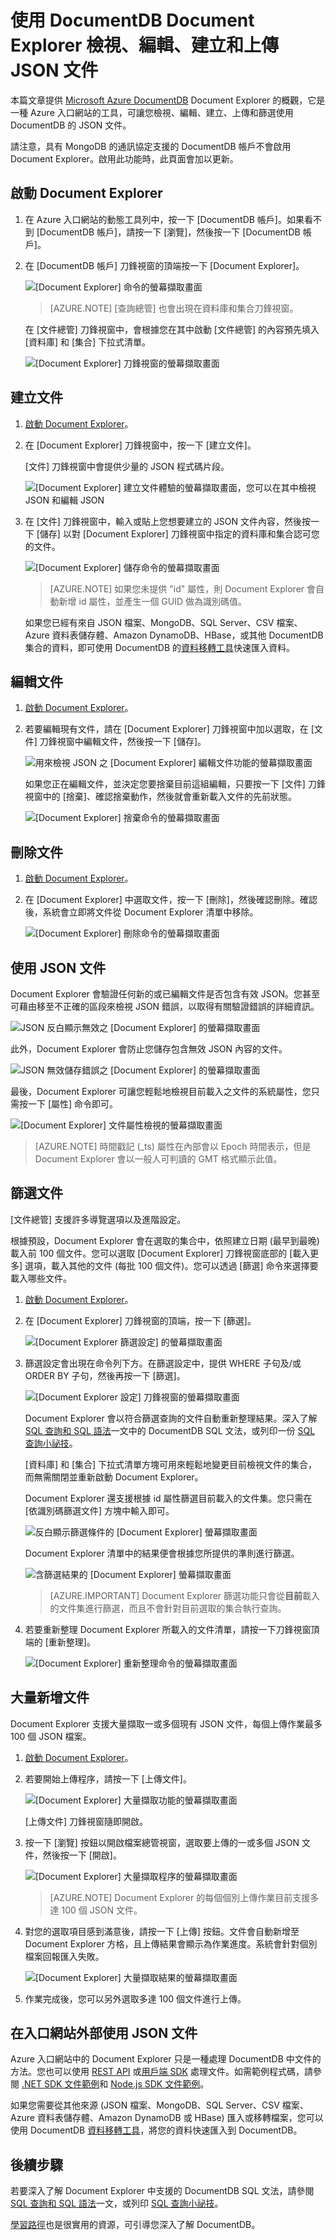 <properties
	pageTitle="用以檢視 JSON 的 DocumentDB Document Explorer | Microsoft Azure"
	description="深入了解 DocumentDB Document Explorer，它是一種 Azure 入口網站的工具，可用來檢視、編輯、建立和上傳使用 DocumentDB 的 JSON 文件、NoSQL 文件資料庫。"
    keywords="檢視 json"
	services="documentdb"
	authors="AndrewHoh"
	manager="jhubbard"
	editor="monicar"
	documentationCenter=""/>

<tags
	ms.service="documentdb"
	ms.workload="data-services"
	ms.tgt_pltfrm="na"
	ms.devlang="na"
	ms.topic="article"
	ms.date="06/28/2016"
	ms.author="anhoh"/>

# 使用 DocumentDB Document Explorer 檢視、編輯、建立和上傳 JSON 文件

本篇文章提供 [Microsoft Azure DocumentDB](https://azure.microsoft.com/services/documentdb/) Document Explorer 的概觀，它是一種 Azure 入口網站的工具，可讓您檢視、編輯、建立、上傳和篩選使用 DocumentDB 的 JSON 文件。

請注意，具有 MongoDB 的通訊協定支援的 DocumentDB 帳戶不會啟用 Document Explorer。啟用此功能時，此頁面會加以更新。

## 啟動 Document Explorer

1. 在 Azure 入口網站的動態工具列中，按一下 [DocumentDB 帳戶]。如果看不到 [DocumentDB 帳戶]，請按一下 [瀏覽]，然後按一下 [DocumentDB 帳戶]。

2. 在 [DocumentDB 帳戶] 刀鋒視窗的頂端按一下 [Document Explorer]。
 
	![[Document Explorer] 命令的螢幕擷取畫面](./media/documentdb-view-json-document-explorer/documentexplorercommand.png)

 	>[AZURE.NOTE] [查詢總管] 也會出現在資料庫和集合刀鋒視窗。

    在 [文件總管] 刀鋒視窗中，會根據您在其中啟動 [文件總管] 的內容預先填入 [資料庫] 和 [集合] 下拉式清單。

	![[Document Explorer] 刀鋒視窗的螢幕擷取畫面](./media/documentdb-view-json-document-explorer/documentexplorerinitial.png)

## 建立文件

1. [啟動 Document Explorer](#launch-document-explorer)。

2. 在 [Document Explorer] 刀鋒視窗中，按一下 [建立文件]。

    [文件] 刀鋒視窗中會提供少量的 JSON 程式碼片段。

	![[Document Explorer] 建立文件體驗的螢幕擷取畫面，您可以在其中檢視 JSON 和編輯 JSON](./media/documentdb-view-json-document-explorer/createdocument.png)

2. 在 [文件] 刀鋒視窗中，輸入或貼上您想要建立的 JSON 文件內容，然後按一下 [儲存] 以對 [Document Explorer] 刀鋒視窗中指定的資料庫和集合認可您的文件。

	![[Document Explorer] 儲存命令的螢幕擷取畫面](./media/documentdb-view-json-document-explorer/savedocument1.png)

	> [AZURE.NOTE] 如果您未提供 "id" 屬性，則 Document Explorer 會自動新增 id 屬性，並產生一個 GUID 做為識別碼值。

    如果您已經有來自 JSON 檔案、MongoDB、SQL Server、CSV 檔案、Azure 資料表儲存體、Amazon DynamoDB、HBase，或其他 DocumentDB 集合的資料，即可使用 DocumentDB 的[資料移轉工具](documentdb-import-data.md)快速匯入資料。

## 編輯文件

1. [啟動 Document Explorer](#launch-document-explorer)。

2. 若要編輯現有文件，請在 [Document Explorer] 刀鋒視窗中加以選取，在 [文件] 刀鋒視窗中編輯文件，然後按一下 [儲存]。

    ![用來檢視 JSON 之 [Document Explorer] 編輯文件功能的螢幕擷取畫面](./media/documentdb-view-json-document-explorer/editdocument.png)

    如果您正在編輯文件，並決定您要捨棄目前這組編輯，只要按一下 [文件] 刀鋒視窗中的 [捨棄]、確認捨棄動作，然後就會重新載入文件的先前狀態。

    ![[Document Explorer] 捨棄命令的螢幕擷取畫面](./media/documentdb-view-json-document-explorer/discardedit.png)

## 刪除文件

1. [啟動 Document Explorer](#launch-document-explorer)。

2. 在 [Document Explorer] 中選取文件，按一下 [刪除]，然後確認刪除。確認後，系統會立即將文件從 Document Explorer 清單中移除。

	![[Document Explorer] 刪除命令的螢幕擷取畫面](./media/documentdb-view-json-document-explorer/deletedocument.png)

## 使用 JSON 文件

Document Explorer 會驗證任何新的或已編輯文件是否包含有效 JSON。您甚至可藉由移至不正確的區段來檢視 JSON 錯誤，以取得有關驗證錯誤的詳細資訊。

![JSON 反白顯示無效之 [Document Explorer] 的螢幕擷取畫面](./media/documentdb-view-json-document-explorer/invalidjson1.png)

此外，Document Explorer 會防止您儲存包含無效 JSON 內容的文件。

![JSON 無效儲存錯誤之 [Document Explorer] 的螢幕擷取畫面](./media/documentdb-view-json-document-explorer/invalidjson2.png)

最後，Document Explorer 可讓您輕鬆地檢視目前載入之文件的系統屬性，您只需按一下 [屬性] 命令即可。

![[Document Explorer] 文件屬性檢視的螢幕擷取畫面](./media/documentdb-view-json-document-explorer/documentproperties.png)

> [AZURE.NOTE] 時間戳記 (\_ts) 屬性在內部會以 Epoch 時間表示，但是 Document Explorer 會以一般人可判讀的 GMT 格式顯示此值。

## 篩選文件
[文件總管] 支援許多導覽選項以及進階設定。

根據預設，Document Explorer 會在選取的集合中，依照建立日期 (最早到最晚) 載入前 100 個文件。您可以選取 [Document Explorer] 刀鋒視窗底部的 [載入更多] 選項，載入其他的文件 (每批 100 個文件)。您可以透過 [篩選] 命令來選擇要載入哪些文件。

1. [啟動 Document Explorer](#launch-document-explorer)。

2. 在 [Document Explorer] 刀鋒視窗的頂端，按一下 [篩選]。

    ![[Document Explorer 篩選設定] 的螢幕擷取畫面](./media/documentdb-view-json-document-explorer/documentexplorerfiltersettings.png)
  
3.  篩選設定會出現在命令列下方。在篩選設定中，提供 WHERE 子句及/或 ORDER BY 子句，然後再按一下 [篩選]。

	![[Document Explorer 設定] 刀鋒視窗的螢幕擷取畫面](./media/documentdb-view-json-document-explorer/documentexplorerfiltersettings2.png)

	Document Explorer 會以符合篩選查詢的文件自動重新整理結果。深入了解 [SQL 查詢和 SQL 語法](documentdb-sql-query.md)一文中的 DocumentDB SQL 文法，或列印一份 [SQL 查詢小祕技](documentdb-sql-query-cheat-sheet.md)。

    [資料庫] 和 [集合] 下拉式清單方塊可用來輕鬆地變更目前檢視文件的集合，而無需關閉並重新啟動 Document Explorer。

    Document Explorer 還支援根據 id 屬性篩選目前載入的文件集。您只需在 [依識別碼篩選文件] 方塊中輸入即可。

	![反白顯示篩選條件的 [Document Explorer] 螢幕擷取畫面](./media/documentdb-view-json-document-explorer/documentexplorerfilter.png)

	Document Explorer 清單中的結果便會根據您所提供的準則進行篩選。

	![含篩選結果的 [Document Explorer] 螢幕擷取畫面](./media/documentdb-view-json-document-explorer/documentexplorerfilterresults.png)

	> [AZURE.IMPORTANT] Document Explorer 篩選功能只會從**目前**載入的文件集進行篩選，而且不會針對目前選取的集合執行查詢。

4. 若要重新整理 Document Explorer 所載入的文件清單，請按一下刀鋒視窗頂端的 [重新整理]。

	![[Document Explorer] 重新整理命令的螢幕擷取畫面](./media/documentdb-view-json-document-explorer/documentexplorerrefresh.png)

## 大量新增文件

Document Explorer 支援大量擷取一或多個現有 JSON 文件，每個上傳作業最多 100 個 JSON 檔案。

1. [啟動 Document Explorer](#launch-document-explorer)。

2. 若要開始上傳程序，請按一下 [上傳文件]。

	![[Document Explorer] 大量擷取功能的螢幕擷取畫面](./media/documentdb-view-json-document-explorer/uploaddocument1.png)

    [上傳文件] 刀鋒視窗隨即開啟。

2. 按一下 [瀏覽] 按鈕以開啟檔案總管視窗，選取要上傳的一或多個 JSON 文件，然後按一下 [開啟]。

	![[Document Explorer] 大量擷取程序的螢幕擷取畫面](./media/documentdb-view-json-document-explorer/uploaddocument2.png)

	> [AZURE.NOTE] Document Explorer 的每個個別上傳作業目前支援多達 100 個 JSON 文件。

3. 對您的選取項目感到滿意後，請按一下 [上傳] 按鈕。文件會自動新增至 Document Explorer 方格，且上傳結果會顯示為作業進度。系統會針對個別檔案回報匯入失敗。

	![[Document Explorer] 大量擷取結果的螢幕擷取畫面](./media/documentdb-view-json-document-explorer/uploaddocument3.png)

4. 作業完成後，您可以另外選取多達 100 個文件進行上傳。

## 在入口網站外部使用 JSON 文件

Azure 入口網站中的 Document Explorer 只是一種處理 DocumentDB 中文件的方法。您也可以使用 [REST API](https://msdn.microsoft.com/library/azure/mt489082.aspx) 或[用戶端 SDK](documentdb-sdk-dotnet.md) 處理文件。如需範例程式碼，請參閱 [.NET SDK 文件範例](documentdb-dotnet-samples.md#document-examples)和 [Node.js SDK 文件範例](documentdb-nodejs-samples.md#document-examples)。

如果您需要從其他來源 (JSON 檔案、MongoDB、SQL Server、CSV 檔案、Azure 資料表儲存體、Amazon DynamoDB 或 HBase) 匯入或移轉檔案，您可以使用 DocumentDB [資料移轉工具](documentdb-import-data.md)，將您的資料快速匯入到 DocumentDB。

## 後續步驟

若要深入了解 Document Explorer 中支援的 DocumentDB SQL 文法，請參閱 [SQL 查詢和 SQL 語法](documentdb-sql-query.md)一文，或列印 [SQL 查詢小祕技](documentdb-sql-query-cheat-sheet.md)。

[學習路徑](https://azure.microsoft.com/documentation/learning-paths/documentdb/)也是很實用的資源，可引導您深入了解 DocumentDB。

<!---HONumber=AcomDC_0629_2016-->